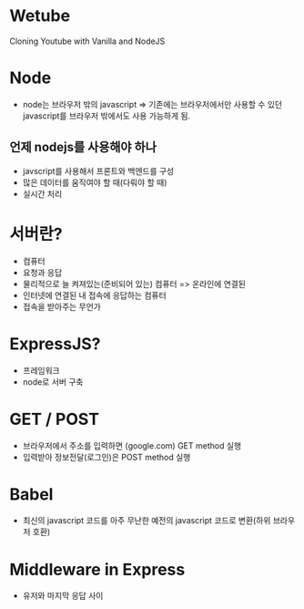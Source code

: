 # Wetube

Cloning Youtube with Vanilla and NodeJS




# Node
- node는 브라우저 밖의 javascript
 => 기존에는 브라우저에서만 사용할 수 있던 javascript를 브라우저 밖에서도 사용 가능하게 됨.


## 언제 nodejs를 사용해야 하나
- javscript를 사용해서 프론트와 백엔드를 구성
- 많은 데이터를 움직여야 할 때(다뤄야 할 때)
- 실시간 처리

# 서버란?
- 컴퓨터
- 요청과 응답
- 물리적으로 늘 켜져있는(준비되어 있는) 컴퓨터 => 온라인에 연결된 
- 인터넷에 연결된 내 접속에 응답하는 컴퓨터
- 접속을 받아주는 무언가


# ExpressJS?
- 프레임워크
- node로 서버 구축


# GET / POST
- 브라우저에서 주소를 입력하면 (google.com) GET method 실행
- 입력받아 정보전달(로그인)은 POST method 실행

# Babel
- 최신의 javascript 코드를 아주 무난한 예전의 javascript 코드로 변환(하위 브라우저 호환)


# Middleware in Express
- 유저와 마지막 응답 사이